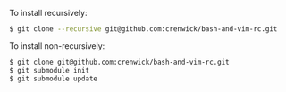 To install recursively:
```sh
$ git clone --recursive git@github.com:crenwick/bash-and-vim-rc.git
```

To install non-recursively:
```sh
$ git clone git@github.com:crenwick/bash-and-vim-rc.git
$ git submodule init
$ git submodule update
```
